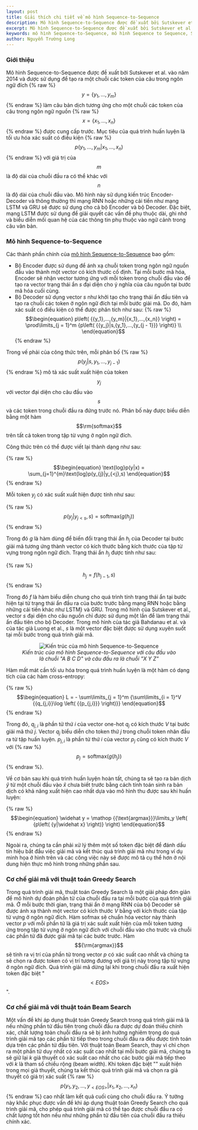 ```yaml
---
layout: post
title: Giải thích chi tiết về mô hình Sequence-to-Sequence
description: Mô hình Sequence-to-Sequence được đề xuất bởi Sutskever et al. vào năm 2014 và được sử dụng để tạo ra một chuỗi các token của câu trong ngôn ngữ đích làm câu bản dịch tương ứng cho một chuỗi các token của câu trong ngôn ngữ nguồn được cung cấp trước.
excerpt: Mô hình Sequence-to-Sequence được đề xuất bởi Sutskever et al. vào năm 2014 và được sử dụng để tạo ra một chuỗi các token của câu trong ngôn ngữ đích làm câu bản dịch tương ứng cho một chuỗi các token của câu trong ngôn ngữ nguồn được cung cấp trước. Mô hình này sử dụng kiến trúc Encoder-Decoder và thông thường thì mạng RNN hoặc những cải tiến như mạng LSTM và GRU sẽ được sử dụng cho cả bộ Encoder và bộ Decoder. Đặc biệt, mạng LSTM được sử dụng để giải quyết các vấn đề phụ thuộc dài, ghi nhớ và biểu diễn mối quan hệ của các thông tin phụ thuộc vào ngữ cảnh trong câu văn bản.
keywords: mô hình Sequence-to-Sequence, mô hình Sequence to Sequence, Sequence to Sequence model, mô hình Seq2Seq
author: Nguyễn Trường Long
---
```


### Giới thiệu

Mô hình Sequence-to-Sequence được đề xuất bởi Sutskever et al. vào năm 2014 và được sử dụng để tạo ra một chuỗi các token của câu trong ngôn ngữ đích {% raw %}$$ y = \left\{ {{y_1},...,{y_m}} \right\} $${% endraw %} làm câu bản dịch tương ứng cho một chuỗi các token của câu trong ngôn ngữ nguồn {% raw %}$$x = \left\{ {{x_1},...,{x_n}} \right\}$${% endraw %} được cung cấp trước. Mục tiêu của quá trình huấn luyện là tối ưu hóa xác suất có điều kiện {% raw %} $$\begin{equation}
{p\left( {{y_1},...,{y_m}|{x_1},...,{x_n}} \right)} \end{equation}$$ {% endraw %} với giá trị của $$m$$ là độ dài của chuỗi đầu ra có thể khác với $$n$$ là độ dài của chuỗi đầu vào. Mô hình này sử dụng kiến trúc Encoder-Decoder và thông thường thì mạng RNN hoặc những cải tiến như mạng LSTM và GRU sẽ được sử dụng cho cả bộ Encoder và bộ Decoder. Đặc biệt, mạng LSTM được sử dụng để giải quyết các vấn đề phụ thuộc dài, ghi nhớ và biểu diễn mối quan hệ của các thông tin phụ thuộc vào ngữ cảnh trong câu văn bản.

### Mô hình Sequence-to-Sequence

Các thành phần chính của [mô hình Sequence-to-Sequence](https://nguyentruonglong.net/giai-thich-chi-tiet-ve-mo-hinh-sequence-to-sequence.html) bao gồm:

- Bộ Encoder được sử dụng để ánh xạ chuỗi token trong ngôn ngữ nguồn đầu vào thành một vector có kích thước cố định. Tại mỗi bước mã hóa, Encoder sẽ nhận vector tương ứng với mỗi token trong chuỗi đầu vào để tạo ra vector trạng thái ẩn $s$ đại diện cho ý nghĩa của câu nguồn tại bước mã hóa cuối cùng.
- Bộ Decoder sử dụng vector $s$ như khởi tạo cho trạng thái ẩn đầu tiên và tạo ra chuỗi các token ở ngôn ngữ đích tại mỗi bước giải mã. Do đó, hàm xác suất có điều kiện có thể được phân tích như sau:
{% raw %}
$$\begin{equation}
	p\left( {{y_1},...,{y_m}|{x_1},...,{x_n}} \right) = \prod\limits_{j = 1}^m {p\left( {{y_j}|s,{y_1},...,{y_{j - 1}}} \right)} \\
\end{equation}$$
{% endraw %}

Trong vế phải của công thức trên, mỗi phân bố {% raw %} $$\begin{equation}
{p\left( {{y_j}|s,{y_1},...,{y_{j - 1}}} \right)} \end{equation}$$ {% endraw %} mô tả xác suất xuất hiện của token $${y_j}$$ với vector đại diện cho câu đầu vào $$s$$ và các token trong chuỗi đầu ra đứng trước nó. Phân bố này được biểu diễn bằng một hàm $$\rm{softmax}$$ trên tất cả token trong tập từ vựng ở ngôn ngữ đích.


Công thức trên có thể được viết lại thành dạng như sau:

{% raw %}
$$\begin{equation}
\text{log}p(y|x) = \sum_{j=1}^{m}\text{log}p(y_{j}|y_{<j},s)
\end{equation}$$
{% endraw %}

Mỗi token $y_{j}$ có xác suất xuất hiện được tính như sau:

{% raw %}
$$\begin{equation}
p(y_{j}|y_{j<s},s) = \text{softmax}(g(h_{j}))
\end{equation}$$
{% endraw %}

Trong đó $g$ là hàm dùng để biến đổi trạng thái ẩn $h_{j}$ của Decoder tại bước giải mã tương ứng thành vector có kích thước bằng kích thước của tập từ vựng trong ngôn ngữ đích. Trạng thái ẩn $h_{j}$ được tính như sau:

{% raw %}
$$\begin{equation}
h_{j} = f(h_{j-1},s)
\end{equation}$$
{% endraw %}

Trong đó $f$ là hàm biểu diễn chung cho quá trình tính trạng thái ẩn tại bước hiện tại từ trạng thái ẩn đầu ra của bước trước bằng mạng RNN hoặc bằng những cải tiến khác như LSTM} và GRU. Trong mô hình của Sutskever et
al., vector $s$ đại diện cho câu nguồn chỉ được sử dụng một lần để làm trạng thái ẩn đầu tiên cho bộ Decoder. Trong mô hình của tác giả Bahdanau et al. và của tác giả Luong et al., $s$ là một vector đặc biệt được sử dụng xuyên suốt tại mỗi bước trong quá trình giải mã.

<figure class="image">
<center>
  <img src="https://nguyentruonglong.net/images/EndToEndModel.png" alt="Kiến trúc của mô hình Sequence-to-Sequence">
  <figcaption><i>Kiến trúc của mô hình Sequence-to-Sequence với câu đầu vào là chuỗi "A B C D" và câu đầu ra là chuỗi "X Y Z"</i></figcaption>
</center>
</figure>

Hàm mất mát cần tối ưu hóa trong quá trình huấn luyện là một hàm có dạng tích của các hàm cross-entropy:

{% raw %}
$$\begin{equation}
L =  - \sum\limits_{j = 1}^m {\sum\limits_{i = 1}^V {{q_{j,i}}\log \left( {{p_{j,i}}} \right)}}
\end{equation}$$
{% endraw %}

Trong đó, $q_{j,i}$ là phần tử thứ $i$ của vector one-hot $q_{j}$ có kích thước $V$ tại bước giải mã thứ $j$. Vector $q_{j}$ biểu diễn cho token thứ $j$ trong chuỗi token nhãn đầu ra từ tập huấn luyện. $p_{j,i}$ là phần tử thứ $i$ của vector $p_{j}$ cũng có kích thước $V$ với {% raw %}$${p_j} = {\text{softmax}}\left( {g\left( {{h_j}} \right)} \right)$${% endraw %}.

Về cơ bản sau khi quá trình huấn luyện hoàn tất, chúng ta sẽ tạo ra bản dịch $\widehat y$ từ một chuỗi đầu vào $\widehat x$ chưa biết trước bằng cách tính toán sinh ra bản dịch có khả năng xuất hiện cao nhất dựa vào mô hình thu được sau khi huấn luyện:

{% raw %}
$$\begin{equation}
\widehat y = \mathop {{\text{argmax}}}\limits_y \left( {p\left( {y|\widehat x} \right)} \right)
\end{equation}$$
{% endraw %}

Ngoài ra, chúng ta cần phải xử lý thêm một số token đặc biệt để đánh dấu tín hiệu bắt đầu việc giải mã và kết thúc quá trình giải mã như trong ví dụ minh họa ở hình trên và các công việc này sẽ được mô tả cụ thể hơn ở nội dung hiện thực mô hình trong những phần sau.

### Cơ chế giải mã với thuật toán Greedy Search

Trong quá trình giải mã, thuật toán Greedy Search là một giải pháp đơn giản để mô hình dự đoán phần tử của chuỗi đầu ra tại mỗi bước của quá trình giải mã. Ở mỗi bước thời gian, trạng thái ẩn ở mạng RNN của bộ Decoder sẽ được ánh xạ thành một vector có kích thước $V$ bằng với kích thước của tập từ vựng ở ngôn ngữ đích. Hàm sofmax sẽ chuẩn hóa vector này thành vector $p$ với mỗi phần tử là giá trị xác suất xuất hiện của mỗi token tương ứng trong tập từ vựng ở ngôn ngữ đích với chuỗi đầu vào cho trước và chuỗi các phần tử đã được giải mã tại các bước trước. Hàm $${\rm{argmax}}$$ sẽ tính ra vị trí của phần tử trong vector $p$ có xác suất cao nhất và chúng ta sẽ chọn ra được token có vị trí tương đương với giá trị này trong tập từ vựng ở ngôn ngữ đích. Quá trình giải mã dừng lại khi trong chuỗi đầu ra xuất hiện token đặc biệt "$$ < EOS >$$".

### Cơ chế giải mã với thuật toán Beam Search

Một vấn đề khi áp dụng thuật toán Greedy Search trong quá trình giải mã là nếu những phần tử đầu tiên trong chuỗi đầu ra được dự đoán thiếu chính xác, chất lượng toàn chuỗi đầu ra sẽ bị ảnh hưởng nghiêm trọng do quá trình giải mã tạo các phần tử tiếp theo trong chuỗi đầu ra đều được tính toán dựa trên các phần tử đầu tiên. Với thuật toán Beam Search, thay vì chỉ chọn ra một phần tử duy nhất có xác suất cao nhất tại mỗi bước giải mã, chúng ta sẽ giữ lại $k$ giả thuyết có xác suất cao nhất cho các bước giải mã tiếp theo với $k$ là tham số chiều rộng (beam width). Khi token đặc biệt "<EOS>" xuất hiện trong mọi giả thuyết, chúng ta kết thúc quá trình giải mã và chọn ra giả thuyết có giá trị xác suất {% raw %}$$p\left( {{y_1},{y_2},...,{y_{ < EOS > }}|{x_1},{x_2},...,{x_n}} \right)$${% endraw %} cao nhất làm kết quả cuối cùng cho chuỗi đầu ra. Ý tưởng này khắc phục được vấn đề khi áp dụng thuật toán Greedy Search cho quá trình giải mã, cho phép quá trình giải mã có thể tạo được chuỗi đầu ra có chất lượng tốt hơn nếu như những phần tử đầu tiên của chuỗi đầu ra thiếu chính xác.
